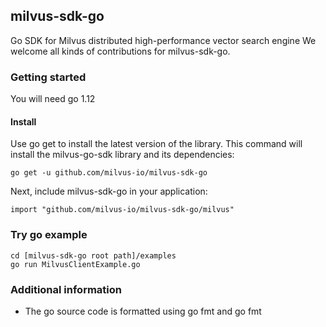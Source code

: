 ## milvus-sdk-go
Go SDK for Milvus distributed high-performance vector search engine We welcome all kinds of contributions for milvus-sdk-go.

### Getting started
You will need go 1.12

#### Install
Use go get to install the latest version of the library. This command will install the milvus-go-sdk library and its dependencies:
```shell
go get -u github.com/milvus-io/milvus-sdk-go
```
Next, include milvus-sdk-go in your application:
```shell
import "github.com/milvus-io/milvus-sdk-go/milvus"
```
### Try go example
```shell
cd [milvus-sdk-go root path]/examples
go run MilvusClientExample.go
```
### Additional information
- The go source code is formatted using go fmt and go fmt